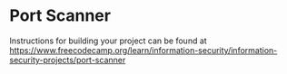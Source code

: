 # Port Scanner

Instructions for building your project can be found at https://www.freecodecamp.org/learn/information-security/information-security-projects/port-scanner
